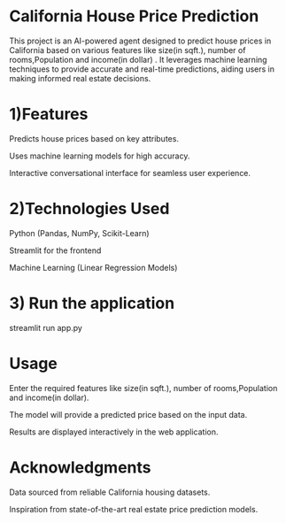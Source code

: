 # California House Price Prediction

This project is an AI-powered agent designed to predict house prices in California based on various features like size(in sqft.), number of rooms,Population and income(in dollar) . It leverages machine learning techniques to provide accurate and real-time predictions, aiding users in making informed real estate decisions.


# 1)Features

Predicts house prices based on key attributes.

Uses machine learning models for high accuracy.

Interactive conversational interface for seamless user experience.

# 2)Technologies Used

Python (Pandas, NumPy, Scikit-Learn)

Streamlit for the frontend

Machine Learning (Linear Regression Models)

# 3) Run the application 

  streamlit run app.py

# Usage

Enter the required features like size(in sqft.), number of rooms,Population and income(in dollar).

The model will provide a predicted price based on the input data.

Results are displayed interactively in the web application.  

# Acknowledgments

Data sourced from reliable California housing datasets.

Inspiration from state-of-the-art real estate price prediction models.






